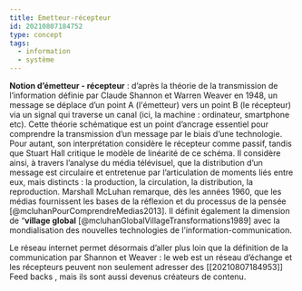 ```yaml
---
title: Emetteur-récepteur
id: 20210807184752
type: concept
tags:
  - information
  - système
---
```

          

**Notion d’émetteur - récepteur** : d’après la théorie de la transmission de l’information définie par Claude Shannon et Warren Weaver en 1948, un message se déplace d’un point A (l'émetteur) vers un point B (le récepteur) via un signal qui traverse un canal (ici, la machine : ordinateur, smartphone etc). Cette théorie schématique est un point d’ancrage essentiel pour comprendre la transmission d’un message par le biais d’une technologie. Pour autant, son interprétation considère le récepteur comme passif, tandis que Stuart Hall critique le modèle de linéarité de ce schéma. Il considère ainsi, à travers l’analyse du média télévisuel, que la distribution d’un message est circulaire et entretenue par l’articulation de moments liés entre eux, mais distincts : la production, la circulation, la distribution, la reproduction. Marshall McLuhan remarque, dès les années 1960, que les médias fournissent les bases de la réflexion et du processus de la pensée [@mcluhanPourComprendreMedias2013].
Il définit également la dimension de “**village global** [@mcluhanGlobalVillageTransformations1989] avec la mondialisation des nouvelles technologies de l’information-communication. 

Le réseau internet permet désormais d’aller plus loin que la définition de la communication par   Shannon et Weaver : le web est un réseau d’échange et les récepteurs peuvent non seulement adresser des [[20210807184953]] Feed backs , mais ils sont aussi devenus créateurs de contenu.

  

